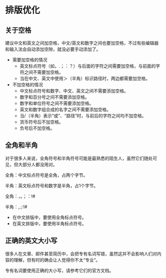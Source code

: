 # 排版优化

## 关于空格

建议中文和英文之间加空格，中文/英文和数字之间也要加空格，不过有些编辑器和输入法会自动添加空隙，就没必要手动添加了。

* 需要加空格的情况
  * 英文标点符号（如，.；：？）与后面的字符之间需要加空格，与前面的字符之间不需要加空格。
  * 当在中文、英文中使用＞（半角）标识路径时，两边都需要加空格。
* 不加空格的情况
  * 中文标点符号和数字、中文、英文之间不需要添加空格。
  * 数字和百分号之间不需要添加空格。
  * 数字和单位符号之间不需要添加空格。
  * 英文和数字组合成的名字之间不需要添加空格。
  * 当/（半角）表示“或”、“路径”时，与前后的字符之间均不加空格。
  * 货币符号后不加空格。
  * 负号后不加空格。

## 全角和半角

对于很多人来说，全角符号和半角符号可能是最熟悉的陌生人，虽然它们随处可见，但大部分人都没用对。

全角：中文标点符号是全角，占两个字节。

半角：英文标点符号和数字是半角，占1个字节。

全角：，。；：!#

半角：,.;:!#

* 在中文排版中，要使用全角标点符号。
* 在英文排版中，要使用半角标点符号。

## 正确的英文大小写

很多人在文章、邮件甚至简历中，会把专有名词写错，虽然这并不会影响人们对内容的理解，但有时的确会让人觉得你不太“专业”。

专有名词要使用正确的大小写，请参考它们的官方文档。
